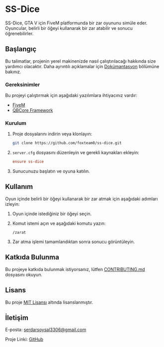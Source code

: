 # SS-Dice

SS-Dice, GTA V için FiveM platformunda bir zar oyununu simüle eder. Oyuncular, belirli bir öğeyi kullanarak bir zar atabilir ve sonucu öğrenebilirler.

## Başlangıç

Bu talimatlar, projenin yerel makinenizde nasıl çalıştırılacağı hakkında size yardımcı olacaktır. Daha ayrıntılı açıklamalar için [Dokümantasyon](doc/) bölümüne bakınız.

### Gereksinimler

Bu projeyi çalıştırmak için aşağıdaki yazılımlara ihtiyacınız vardır:

- [FiveM](https://fivem.net/)
- [QBCore Framework](https://github.com/qbcore-framework/qbcore-framework)

### Kurulum

1. Proje dosyalarını indirin veya klonlayın:

    ```bash
    git clone https://github.com/foxteam0/ss-dice.git
    ```

2. `server.cfg` dosyasını düzenleyin ve gerekli kaynakları ekleyin:

    ```ini
    ensure ss-dice
    ```

3. Sunucunuzu başlatın ve oyuna katılın.

## Kullanım

Oyun içinde belirli bir öğeyi kullanarak bir zar atmak için aşağıdaki adımları izleyin:

1. Oyun içinde istediğiniz bir öğeyi seçin.
2. Komut istemi açın ve aşağıdaki komutu yazın:

    ```
    /zarat
    ```

3. Zar atma işlemi tamamlandıktan sonra sonucu görüntüleyin.

## Katkıda Bulunma

Bu projeye katkıda bulunmak istiyorsanız, lütfen [CONTRIBUTING.md](CONTRIBUTING.md) dosyasını okuyun.

## Lisans

Bu proje [MIT Lisansı](LICENSE) altında lisanslanmıştır.

## İletişim

E-posta: serdarsoysal3306@gmail.com

Proje Linki: [GitHub](https://github.com/foxteam0/ss-dice)
